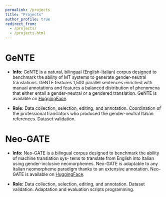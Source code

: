 ```yaml
---
permalink: /projects
title: "Projects"
author_profile: true
redirect_from: 
  - /projects/
  - /projects.html
---
```


GeNTE
======
- **Info:** GeNTE is a natural, bilingual (English-Italian) corpus designed to benchmark the ability of MT
systems to generate gender-neutral translations. GeNTE features 1,500 parallel sentences enriched
with manual annotations and features a balanced distribution of phenomena that either entail a
gender-neutral or a gendered translation. GeNTE is available on [HuggingFace](https://huggingface.co/datasets/FBK-MT/GeNTE).

- **Role:** Data collection, selection, editing, and annotation. Coordination of the professional translators
who produced the gender-neutral Italian references. Dataset validation.

Neo-GATE
======
- **Info:** Neo-GATE is a bilingual corpus designed to benchmark the ability of machine translation sys-
tems to translate from English into Italian using gender-inclusive neomorphemes. Neo-GATE is
adaptable to any Italian neomorpheme paradigm thanks to an extensive annotation. Neo-GATE
is available on [HuggingFace](https://huggingface.co/datasets/FBK-MT/Neo-GATE).

- **Role:** Data collection, selection, editing, and annotation. Dataset validation. Adaptation and evaluation
scripts programming.